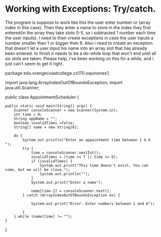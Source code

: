 # Working with Exceptions: Try/catch.
The program is suppose to work like this the user enter number or (array index in this case). Then they enter a name to store in the index they first entered(in the array they take slots 0-5, so i subtracted 1 number each time the user inputs). I  need to then create exceptions in case the user inputs a number smaller than 1 or bigger then 6. Also i need to create an exception that doesn't let a user input his name into an array slot that has already been entered. to finish it needs to be a do-while loop that won't end until all six slots are taken. Please help, i've been working on this for a while, and i just can't seem to get it right. 





package edu.orangecoastcollege.cs170.oquinones1;

import java.lang.ArrayIndexOutOfBoundsException;
import java.util.Scanner;

public class AppointmentScheduler {

	public static void main(String[] args) {
		Scanner consoleScanner = new Scanner(System.in);
		int time = 0;
		String appName = "";
		boolean invalidTimes =false;
		String[] name = new String[6];

		do {
			System.out.println("Enter an appointment time between 1 & 6 ");
			try {
				time = consoleScanner.nextInt();
				invalidTimes = (time >= 7 || time <= 0);
				if (invalidTimes) {
					System.out.print("This time doesn't exist. You can come, but we will be close.");
					System.out.println("");
				}
				System.out.print("Enter a name");

				name[time-1] = consoleScanner.next();
			} catch (ArrayIndexOutOfBoundsException ex) {

				System.out.print("Error: Enter numbers between 1 and 6");

			}
		} while (name[time] != "");
	}

}
